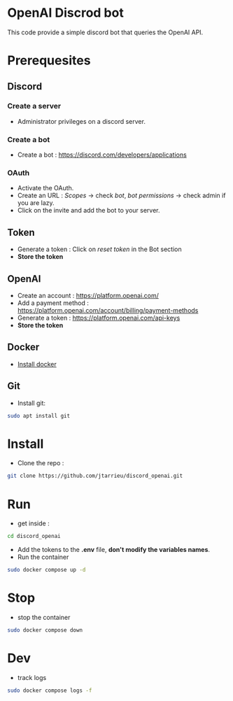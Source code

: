 # OpenAI Discrod bot
This code provide a simple discord bot that queries the OpenAI API.

# Prerequesites
## Discord
### Create a server
- Administrator privileges on a discord server.
### Create a bot
- Create a bot : https://discord.com/developers/applications
### OAuth
- Activate the OAuth.
- Create an URL : *Scopes* -> check *bot*, *bot permissions* -> check admin if you are lazy.
- Click on the invite and add the bot to your server.
## Token
- Generate a token : Click on *reset token* in the Bot section
- **Store the token** 
## OpenAI
- Create an account : https://platform.openai.com/
- Add a payment method : https://platform.openai.com/account/billing/payment-methods
- Generate a token : https://platform.openai.com/api-keys
- **Store the token**
## Docker

- [Install docker](https://docs.docker.com/engine/install/)
## Git
- Install git:
```bash
sudo apt install git
```
# Install
- Clone the repo :
```bash
git clone https://github.com/jtarrieu/discord_openai.git
```
# Run
- get inside :
```bash
cd discord_openai
```
- Add the tokens to the **.env** file, **don't modify the variables names**.
- Run the container
```bash
sudo docker compose up -d
```
# Stop
- stop the container
```bash
sudo docker compose down
```
# Dev
- track logs
```bash
sudo docker compose logs -f
```
